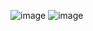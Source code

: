 ![image](https://github.com/user-attachments/assets/223a7dcd-438c-48d7-9a05-7c38b3c6d45f)
![image](https://github.com/user-attachments/assets/bae5a9bc-5e5f-4f71-a1bb-1095628c0548)

